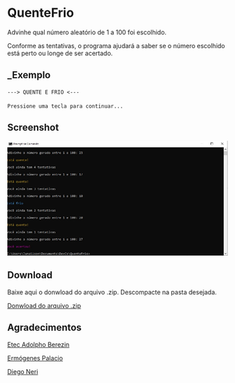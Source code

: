 # QuenteFrio

Advinhe qual número aleatório de 1 a 100 foi escolhido.

Conforme as tentativas, o programa ajudará a saber se o número escolhido está perto ou longe de ser acertado.

## _Exemplo

```
---> QUENTE E FRIO <---

Pressione uma tecla para continuar...

```

## Screenshot

![tela do programa](tela.png.jpg)

## Download 

Baixe aqui o donwload do arquivo .zip.
Descompacte na pasta desejada.

[Donwload do arquivo .zip](/dist/QuenteFrio.zip)

## Agradecimentos 

[Etec Adolpho Berezin](https://www.cps.sp.gov.br/etecs/etec-adolpho-berezin/)

[Ermógenes Palacio](https://github.com/ermogenes)

[Diego Neri](https://github.com/diegoneri)
